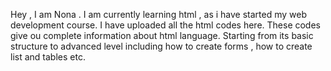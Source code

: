 Hey , I am Nona .
I am currently learning html , as i have started my web development course.
I have uploaded all the html codes here.
These codes give ou complete information about html language.
Starting from its basic structure to advanced level including how to create forms , how to create list and tables etc.

